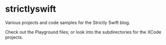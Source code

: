 # strictlyswift
Various projects and code samples for the Strictly Swift blog.

Check out the Playground files; or look into the subdirectories for the XCode projects.
